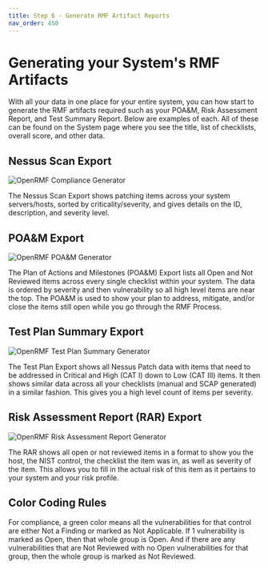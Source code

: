 ```yaml
---
title: Step 6 - Generate RMF Artifact Reports
nav_order: 450
---
```


# Generating your System's RMF Artifacts

With all your data in one place for your entire system, you can how start to generate the RMF artifacts required such as your POA&amp;M, Risk Assessment Report, and Test Summary Report. Below are examples of each. All of these can be found on the System 
page where you see the title, list of checklists, overall score, and other data. 

## Nessus Scan Export

![OpenRMF Compliance Generator](/assets/nessus-export-xlsx.png)

The Nessus Scan Export shows patching items across your system servers/hosts, sorted by criticality/severity, and gives details on the ID, description, and severity level.

## POA&amp;M Export

![OpenRMF POA&M Generator](/assets/poam-export.png)

The Plan of Actions and Milestones (POA&amp;M) Export lists all Open and Not Reviewed items across every single checklist within your system. The data is ordered by severity and then vulnerability so all high level items are near the top. The POA&amp;M is used to show your plan to address, mitigate, and/or close the items still open while you go through the RMF Process.

## Test Plan Summary Export

![OpenRMF Test Plan Summary Generator](/assets/test-plan-summary-export.png)

The Test Plan Export shows all Nessus Patch data with items that need to be addressed in Critical and High (CAT I) down to Low (CAT III) items. It then shows similar data across all your checklists (manual and SCAP generated) in a similar fashion. This gives you a high level count of items per severity.  

## Risk Assessment Report (RAR) Export

![OpenRMF Risk Assessment Report Generator](/assets/rar-export.png)

The RAR  shows all open or not reviewed items in a format to show you the host, the NIST control, the checklist the item was in, as well as severity of the item. This allows you to fill in the actual risk of this item as it pertains to your system and your risk profile. 


## Color Coding Rules

For compliance, a green color means all the vulnerabilities for that control are either Not a Finding or marked as Not Applicable. If 1 vulnerability is marked as Open, then that whole group is Open. And if there are any vulnerabilities that are Not Reviewed with no Open vulnerabilities for that group, then the whole group is marked as Not Reviewed.